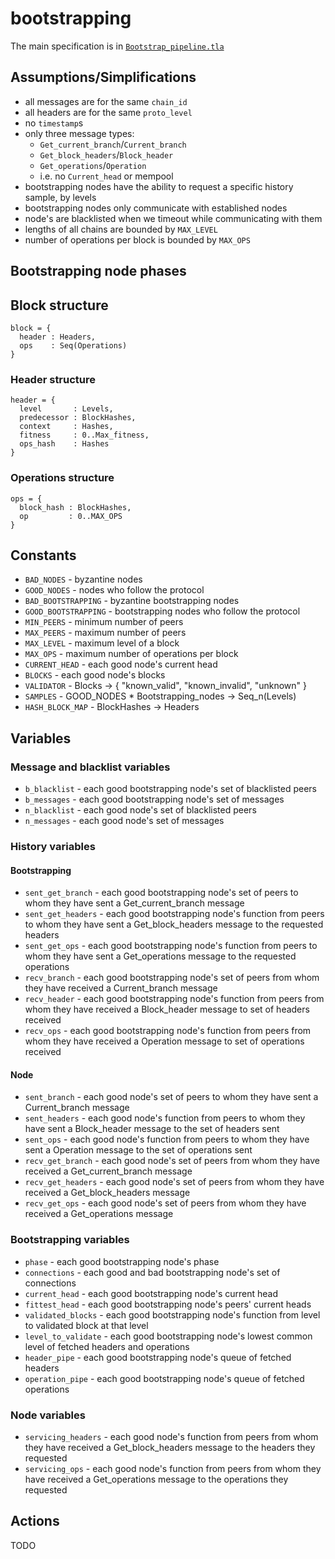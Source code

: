 # bootstrapping

The main specification is in [`Bootstrap_pipeline.tla`](./Bootstrap_pipeline.tla)

## Assumptions/Simplifications

- all messages are for the same `chain_id`
- all headers are for the same `proto_level`
- no `timestamp`s
- only three message types:
  - `Get_current_branch`/`Current_branch`
  - `Get_block_headers`/`Block_header`
  - `Get_operations`/`Operation`
  - i.e. no `Current_head` or mempool
- bootstrapping nodes have the ability to request a specific history sample, by levels
- bootstrapping nodes only communicate with established nodes
- node's are blacklisted when we timeout while communicating with them
- lengths of all chains are bounded by `MAX_LEVEL`
- number of operations per block is bounded by `MAX_OPS`

## Bootstrapping node phases

## Block structure

```
block = {
  header : Headers,
  ops    : Seq(Operations)
}
```

### Header structure

```
header = {
  level       : Levels,
  predecessor : BlockHashes,
  context     : Hashes,
  fitness     : 0..Max_fitness,
  ops_hash    : Hashes
}
```

### Operations structure

```
ops = {
  block_hash : BlockHashes,
  op         : 0..MAX_OPS
}
```

## Constants

- `BAD_NODES` - byzantine nodes
- `GOOD_NODES` - nodes who follow the protocol
- `BAD_BOOTSTRAPPING` - byzantine bootstrapping nodes
- `GOOD_BOOTSTRAPPING` - bootstrapping nodes who follow the protocol
- `MIN_PEERS` - minimum number of peers
- `MAX_PEERS` - maximum number of peers
- `MAX_LEVEL` - maximum level of a block
- `MAX_OPS` - maximum number of operations per block
- `CURRENT_HEAD` - each good node's current head
- `BLOCKS` - each good node's blocks
- `VALIDATOR` - Blocks -> { "known_valid", "known_invalid", "unknown" }
- `SAMPLES` - GOOD_NODES * Bootstrapping_nodes -> Seq_n(Levels)
- `HASH_BLOCK_MAP` - BlockHashes -> Headers

## Variables

### Message and blacklist variables

- `b_blacklist` - each good bootstrapping node's set of blacklisted peers
- `b_messages` - each good bootstrapping node's set of messages
- `n_blacklist` - each good node's set of blacklisted peers
- `n_messages` - each good node's set of messages

### History variables

#### Bootstrapping

- `sent_get_branch` - each good bootstrapping node's set of peers to whom they have sent a Get_current_branch message
- `sent_get_headers` - each good bootstrapping node's function from peers to whom they have sent a Get_block_headers message to the requested headers
- `sent_get_ops` - each good bootstrapping node's function from peers to whom they have sent a Get_operations message to the requested operations
- `recv_branch` - each good bootstrapping node's set of peers from whom they have received a Current_branch message
- `recv_header` - each good bootstrapping node's function from peers from whom they have received a Block_header message to set of headers received
- `recv_ops` - each good bootstrapping node's function from peers from whom they have received a Operation message to set of operations received

#### Node

- `sent_branch` - each good node's set of peers to whom they have sent a Current_branch message
- `sent_headers` - each good node's function from peers to whom they have sent a Block_header message to the set of headers sent
- `sent_ops` - each good node's function from peers to whom they have sent a Operation message to the set of operations sent
- `recv_get_branch` - each good node's set of peers from whom they have received a Get_current_branch message
- `recv_get_headers` - each good node's set of peers from whom they have received a Get_block_headers message
- `recv_get_ops` - each good node's set of peers from whom they have received a Get_operations message

### Bootstrapping variables

- `phase` - each good bootstrapping node's phase
- `connections` - each good and bad bootstrapping node's set of connections
- `current_head` - each good bootstrapping node's current head
- `fittest_head` - each good bootstrapping node's peers' current heads
- `validated_blocks` - each good bootstrapping node's function from level to validated block at that level
- `level_to_validate` - each good bootstrapping node's lowest common level of fetched headers and operations
- `header_pipe` - each good bootstrapping node's queue of fetched headers
- `operation_pipe` - each good bootstrapping node's queue of fetched operations

### Node variables

- `servicing_headers` - each good node's function from peers from whom they have received a Get_block_headers message to the headers they requested
- `servicing_ops` - each good node's function from peers from whom they have received a Get_operations message to the operations they requested

## Actions

TODO
